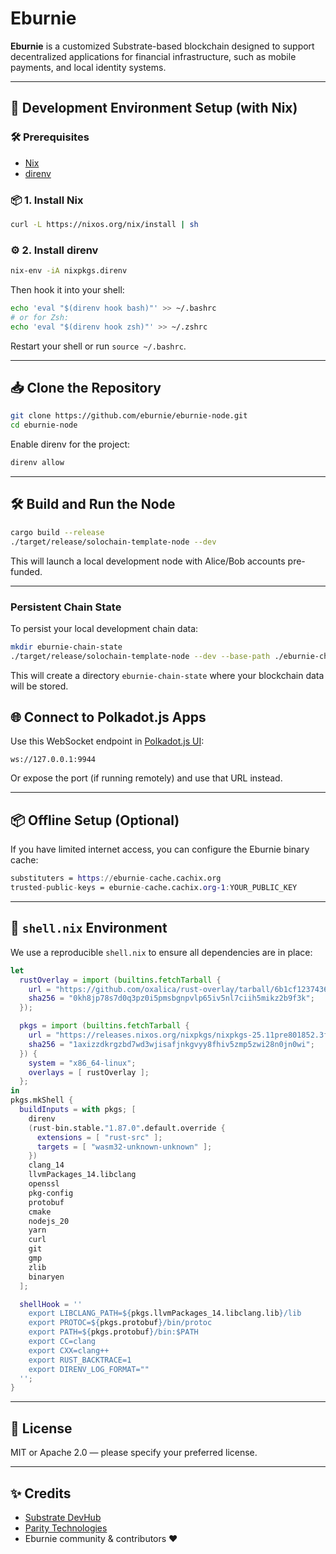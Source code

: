 
# Eburnie

**Eburnie** is a customized Substrate-based blockchain designed to support decentralized applications for  financial infrastructure, such as mobile payments, and local identity systems.

---

## 🚀 Development Environment Setup (with Nix)

### 🛠 Prerequisites

- [Nix](https://nixos.org)
- [direnv](https://direnv.net)

### 📦 1. Install Nix

```bash
curl -L https://nixos.org/nix/install | sh
````

### ⚙️ 2. Install direnv

```bash
nix-env -iA nixpkgs.direnv
```

Then hook it into your shell:

```bash
echo 'eval "$(direnv hook bash)"' >> ~/.bashrc
# or for Zsh:
echo 'eval "$(direnv hook zsh)"' >> ~/.zshrc
```

Restart your shell or run `source ~/.bashrc`.

---

## 📥 Clone the Repository

```bash
git clone https://github.com/eburnie/eburnie-node.git
cd eburnie-node
```

Enable direnv for the project:

```bash
direnv allow
```

---

## 🛠 Build and Run the Node

```bash
cargo build --release
./target/release/solochain-template-node --dev
```

This will launch a local development node with Alice/Bob accounts pre-funded.

---

### Persistent Chain State

To persist your local development chain data:

```bash
mkdir eburnie-chain-state
./target/release/solochain-template-node --dev --base-path ./eburnie-chain-state
```
This will create a directory `eburnie-chain-state` where your blockchain data will be stored.

## 🌐 Connect to Polkadot.js Apps

Use this WebSocket endpoint in [Polkadot.js UI](https://polkadot.js.org/apps):

```
ws://127.0.0.1:9944
```

Or expose the port (if running remotely) and use that URL instead.

---

## 📦 Offline Setup (Optional)

If you have limited internet access, you can configure the Eburnie binary cache:

```nix
substituters = https://eburnie-cache.cachix.org
trusted-public-keys = eburnie-cache.cachix.org-1:YOUR_PUBLIC_KEY
```

---

## 🔧 `shell.nix` Environment

We use a reproducible `shell.nix` to ensure all dependencies are in place:

```nix
let
  rustOverlay = import (builtins.fetchTarball {
    url = "https://github.com/oxalica/rust-overlay/tarball/6b1cf12374361859242a562e1933a7930649131a";
    sha256 = "0kh8jp78s7d0q3pz0i5pmsbgnpvlp65iv5nl7ciih5mikz2b9f3k";
  });

  pkgs = import (builtins.fetchTarball {
    url = "https://releases.nixos.org/nixpkgs/nixpkgs-25.11pre801852.3fcbdcfc707e/nixexprs.tar.xz";
    sha256 = "1axizzdkrgzbd7wd3wjisafjnkgvyy8fhiv5zmp5zwi28n0jn0wi";
  }) {
    system = "x86_64-linux";
    overlays = [ rustOverlay ];
  };
in
pkgs.mkShell {
  buildInputs = with pkgs; [
    direnv
    (rust-bin.stable."1.87.0".default.override {
      extensions = [ "rust-src" ];
      targets = [ "wasm32-unknown-unknown" ];
    })
    clang_14
    llvmPackages_14.libclang
    openssl
    pkg-config
    protobuf
    cmake
    nodejs_20
    yarn
    curl
    git
    gmp
    zlib
    binaryen
  ];

  shellHook = ''
    export LIBCLANG_PATH=${pkgs.llvmPackages_14.libclang.lib}/lib
    export PROTOC=${pkgs.protobuf}/bin/protoc
    export PATH=${pkgs.protobuf}/bin:$PATH
    export CC=clang
    export CXX=clang++
    export RUST_BACKTRACE=1
    export DIRENV_LOG_FORMAT=""
  '';
}
```

---

## 📄 License

MIT or Apache 2.0 — please specify your preferred license.

---

## ✨ Credits

* [Substrate DevHub](https://substrate.dev/)
* [Parity Technologies](https://www.parity.io/)
* Eburnie community & contributors ❤️

````



